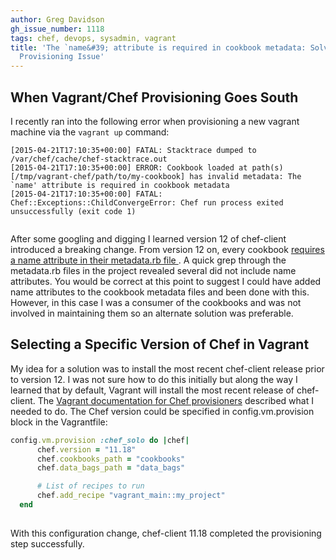 ```yaml
---
author: Greg Davidson
gh_issue_number: 1118
tags: chef, devops, sysadmin, vagrant
title: 'The `name&#39; attribute is required in cookbook metadata: Solving a Vagrant/Chef
  Provisioning Issue'
---
```




## When Vagrant/Chef Provisioning Goes South

I recently ran into the following error when provisioning a new vagrant machine via the `vagrant up` command: 

```
[2015-04-21T17:10:35+00:00] FATAL: Stacktrace dumped to /var/chef/cache/chef-stacktrace.out
[2015-04-21T17:10:35+00:00] ERROR: Cookbook loaded at path(s) [/tmp/vagrant-chef/path/to/my-cookbook] has invalid metadata: The `name' attribute is required in cookbook metadata
[2015-04-21T17:10:35+00:00] FATAL: Chef::Exceptions::ChildConvergeError: Chef run process exited unsuccessfully (exit code 1)
  
```

After some googling and digging I learned version 12 of chef-client introduced a   breaking change. From version 12 on, every cookbook [ requires a name attribute in their   metadata.rb file ](https://docs.chef.io/release/12-0/release_notes.html#metadata-rb-settings). A quick grep through the metadata.rb files in the project   revealed several did not include name attributes. You would be correct at this   point to suggest I could have added name attributes to the cookbook metadata files   and been done with this. However, in this case I was a consumer of the cookbooks   and was not involved in maintaining them so an alternate solution was preferable. 

## Selecting a Specific Version of Chef in Vagrant

My idea for a solution was to install the most recent chef-client release prior to   version 12. I was not sure how to do this initially but along the way I learned that   by default, Vagrant will install the most recent release of chef-client. The [Vagrant documentation for Chef   provisioners](http://docs.vagrantup.com/v2/provisioning/chef_common.html) described what I needed to do. The Chef version could be specified   in config.vm.provision block in the Vagrantfile: 

```ruby
config.vm.provision :chef_solo do |chef|
      chef.version = "11.18"
      chef.cookbooks_path = "cookbooks"
      chef.data_bags_path = "data_bags"

      # List of recipes to run
      chef.add_recipe "vagrant_main::my_project"
  end
  
```

With this configuration change, chef-client 11.18 completed the provisioning step successfully.


